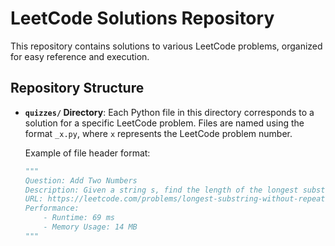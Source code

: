 # LeetCode Solutions Repository

This repository contains solutions to various LeetCode problems, organized for easy reference and execution.

## Repository Structure

- **`quizzes/` Directory**: Each Python file in this directory corresponds to a solution for a specific LeetCode problem. Files are named using the format `_x.py`, where `x` represents the LeetCode problem number.
  
  Example of file header format:
  
  ```python
  """
  Question: Add Two Numbers
  Description: Given a string s, find the length of the longest substring without repeating characters.
  URL: https://leetcode.com/problems/longest-substring-without-repeating-characters/
  Performance:
      - Runtime: 69 ms
      - Memory Usage: 14 MB
  """
